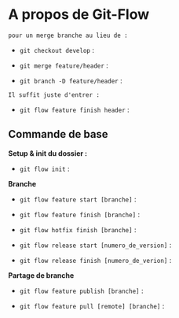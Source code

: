 # A propos de Git-Flow

    pour un merge branche au lieu de :
   - `git checkout develop` :

   - `git merge feature/header` :

   - `git branch -D feature/header` :
   
    Il suffit juste d'entrer : 

   - `git flow feature finish header` :

## Commande de base

**Setup & init du dossier :**

   - `git flow init` :

**Branche**

   - `git flow feature start [branche]` :

   - `git flow feature finish [branche]` : 

   - `git flow hotfix finish [branche]` :

   - `git flow release start [numero_de_version]` :

   - `git flow release finish [numero_de_verion]` :


**Partage de branche**

   - `git flow feature publish [branche]` :

   - `git flow feature pull [remote] [branche]` :